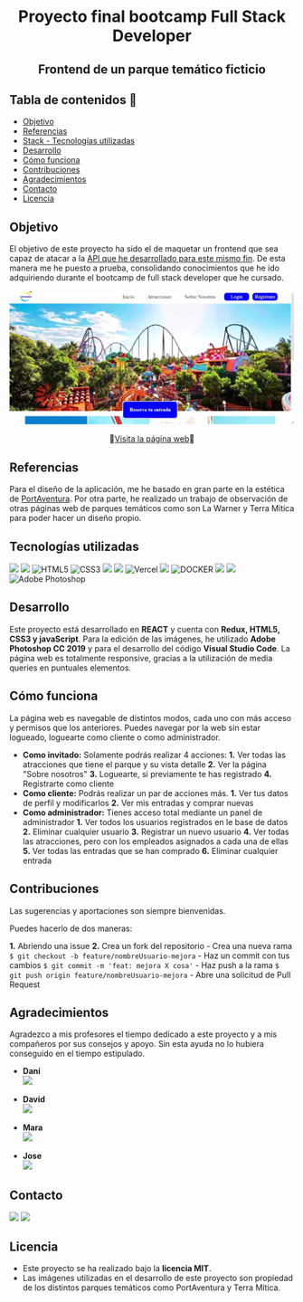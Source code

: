 <h1 align="center">Proyecto final bootcamp Full Stack Developer</h1>
<h2 align="center">Frontend de un parque temático ficticio</h2>

## Tabla de contenidos 📝

- <a href="#objetivo">Objetivo</a>
- <a href="#referencias">Referencias</a>
- <a href="#tecnologías-utilizadas">Stack - Tecnologías utilizadas</a>
- <a href="#desarrollo">Desarrollo</a>
- <a href="#desarrollo">Cómo funciona</a>
- <a href="#contribuciones">Contribuciones</a>
- <a href="#agradecimientos">Agradecimientos</a>
- <a href="#contacto">Contacto</a>
- <a href="#licencia">Licencia</a>



## Objetivo
El objetivo de este proyecto ha sido el de maquetar un frontend que sea capaz de atacar a la <a href="https://github.com/hmateu/backendFinalProjectPhp.git">API que he desarrollado para este mismo fin</a>. De esta manera me he puesto a prueba, consolidando conocimientos que he ido adquiriendo durante el bootcamp de full stack developer que he cursado.

![image](./src/img/homePictureREADME.png)

<div align="center">🚀<a href="https://frontend-final-project-react.vercel.app/">Visita la página web</a>🚀</div>

## Referencias
Para el diseño de la aplicación, me he basado en gran parte en la estética de <a href="https://www.portaventuraworld.com/portaventura">PortAventura</a>. Por otra parte, he realizado un trabajo de observación de otras páginas web de parques temáticos como son La Warner y Terra Mítica para poder hacer un diseño propio.

## Tecnologías utilizadas
<img src="https://camo.githubusercontent.com/268ac512e333b69600eb9773a8f80b7a251f4d6149642a50a551d4798183d621/68747470733a2f2f696d672e736869656c64732e696f2f62616467652f52656163742d3230323332413f7374796c653d666f722d7468652d6261646765266c6f676f3d7265616374266c6f676f436f6c6f723d363144414642" data-canonical-src="https://img.shields.io/badge/React-20232A?style=for-the-badge&amp;logo=react&amp;logoColor=61DAFB" style="max-width: 100%;"> <img src="https://user-images.githubusercontent.com/121863208/227808568-89a147ae-a047-4b1c-8065-9de44bd9bcb2.svg" style="max-width: 100%;"> <img src="https://camo.githubusercontent.com/49fbb99f92674cc6825349b154b65aaf4064aec465d61e8e1f9fb99da3d922a1/68747470733a2f2f696d672e736869656c64732e696f2f62616467652f68746d6c352d2532334533344632362e7376673f7374796c653d666f722d7468652d6261646765266c6f676f3d68746d6c35266c6f676f436f6c6f723d7768697465" alt="HTML5" data-canonical-src="https://img.shields.io/badge/html5-%23E34F26.svg?style=for-the-badge&amp;logo=html5&amp;logoColor=white" style="max-width: 100%;"> <img src="https://camo.githubusercontent.com/e6b67b27998fca3bccf4c0ee479fc8f9de09d91f389cccfbe6cb1e29c10cfbd7/68747470733a2f2f696d672e736869656c64732e696f2f62616467652f637373332d2532333135373242362e7376673f7374796c653d666f722d7468652d6261646765266c6f676f3d63737333266c6f676f436f6c6f723d7768697465" alt="CSS3" style="max-width: 100%;"> <img src="https://camo.githubusercontent.com/ecd0d6fc3da2be7f3a92b0a5bb2d8a5ed5a97fba21dc59ae638caa548d79d88d/68747470733a2f2f696d672e736869656c64732e696f2f62616467652f6a61766173636970742d4546443831443f7374796c653d666f722d7468652d6261646765266c6f676f3d6a617661736372697074266c6f676f436f6c6f723d626c61636b" data-canonical-src="https://img.shields.io/badge/javascipt-EFD81D?style=for-the-badge&amp;logo=javascript&amp;logoColor=black" style="max-width: 100%;">  <img src="https://user-images.githubusercontent.com/121863208/227808650-2ae0204a-1c59-4789-bfa9-3f16b24b737d.svg" style="max-width: 100%;"> <img src="https://camo.githubusercontent.com/ae44c5148c738c467ba6e4a3f87dfb5957f0e39b7915cc6c2d8e722a0afbcf44/687474703a2f2f7468657265616c73756a69746b2d76657263656c2d62616467652e76657263656c2e6170702f3f6170703d7468657265616c73756a69746b2d76657263656c2d6261646765267374796c653d666f722d7468652d6261646765266c6f676f3d66616c7365" alt="Vercel" data-canonical-src="http://therealsujitk-vercel-badge.vercel.app/?app=therealsujitk-vercel-badge&amp;style=for-the-badge&amp;logo=false" style="max-width: 100%;"> <img src="https://camo.githubusercontent.com/a101467fe68ef07bba498b3e4a62a62e861ef0fe93302a1076b01ae7893af544/68747470733a2f2f696d672e736869656c64732e696f2f62616467652f6e6f64652e6a732d3032364530303f7374796c653d666f722d7468652d6261646765266c6f676f3d6e6f64652e6a73266c6f676f436f6c6f723d7768697465" style="max-width: 100%;"> <img src="https://camo.githubusercontent.com/b184cf7adbab9f5464e80c0f5dd32c85393f6248499a57d743e619f4214391c4/68747470733a2f2f696d672e736869656c64732e696f2f62616467652f646f636b65722d3234393645443f7374796c653d666f722d7468652d6261646765266c6f676f3d646f636b6572266c6f676f436f6c6f723d7768697465" alt="DOCKER" data-canonical-src="https://img.shields.io/badge/docker-2496ED?style=for-the-badge&amp;logo=docker&amp;logoColor=white" style="max-width: 100%;">  <img src="https://user-images.githubusercontent.com/121863208/227808612-8d3f0fee-99d9-45d8-8274-6584c9ac0b38.svg" style="max-width: 100%;"> <img src="https://user-images.githubusercontent.com/121863208/227808620-cd6e5d5c-dd63-4a9d-b19d-0983807cae95.svg" style="max-width: 100%;"> <img src="https://camo.githubusercontent.com/eb2102164196eef1136998a27ee1f23ef34781dd332f768b8b1673341dc53826/68747470733a2f2f696d672e736869656c64732e696f2f62616467652f61646f626525323070686f746f73686f702d2532333331413846462e7376673f7374796c653d666f722d7468652d6261646765266c6f676f3d61646f626525323070686f746f73686f70266c6f676f436f6c6f723d7768697465" alt="Adobe Photoshop" data-canonical-src="https://img.shields.io/badge/adobe%20photoshop-%2331A8FF.svg?style=for-the-badge&amp;logo=adobe%20photoshop&amp;logoColor=white" style="max-width: 100%;">

## Desarrollo
Este proyecto está desarrollado en **REACT** y cuenta con **Redux, HTML5, CSS3 y javaScript**. Para la edición de las imágenes, he utilizado **Adobe Photoshop CC 2019** y para el desarrollo del código **Visual Studio Code**.
La página web es totalmente responsive, gracias a la utilización de media queries en puntuales elementos.

## Cómo funciona
La página web es navegable de distintos modos, cada uno con más acceso y permisos que los anteriores. Puedes navegar por la web sin estar logueado, loguearte como cliente o como administrador.

- **Como invitado:** Solamente podrás realizar 4 acciones:
    **1.** Ver todas las atracciones que tiene el parque y su vista detalle
    **2.** Ver la página "Sobre nosotros"
    **3.** Loguearte, si previamente te has registrado
    **4.** Registrarte como cliente
- **Como cliente:** Podrás realizar un par de acciones más.
    **1.** Ver tus datos de perfil y modificarlos
    **2.** Ver mis entradas y comprar nuevas
- **Como administrador:** Tienes acceso total mediante un panel de administrador
    **1.** Ver todos los usuarios registrados en le base de datos
    **2.** Eliminar cualquier usuario
    **3.** Registrar un nuevo usuario
    **4.** Ver todas las atracciones, pero con los empleados asignados a cada una de ellas
    **5.** Ver todas las entradas que se han comprado
    **6.** Eliminar cualquier entrada



## Contribuciones
Las sugerencias y aportaciones son siempre bienvenidas.  

Puedes hacerlo de dos maneras:

**1.** Abriendo una issue
**2.** Crea un fork del repositorio
    - Crea una nueva rama  
        ```
        $ git checkout -b feature/nombreUsuario-mejora
        ```
    - Haz un commit con tus cambios 
        ```
        $ git commit -m 'feat: mejora X cosa'
        ```
    - Haz push a la rama 
        ```
        $ git push origin feature/nombreUsuario-mejora
        ```
    - Abre una solicitud de Pull Request

## Agradecimientos
Agradezco a mis profesores el tiempo dedicado a este proyecto y a mis compañeros por sus consejos y apoyo. Sin esta ayuda no lo hubiera conseguido en el tiempo estipulado.

- **Dani**  
<a href="https://github.com/Datata" target="_blank"><img src="https://img.shields.io/badge/github-24292F?style=for-the-badge&logo=github&logoColor=lime" target="_blank"></a> 

- **David**  
<a href="https://github.com/Dave86dev" target="_blank"><img src="https://img.shields.io/badge/github-24292F?style=for-the-badge&logo=github&logoColor=red" target="_blank"></a>

- **Mara**  
<a href="https://github.com/MaraScampini" target="_blank"><img src="https://img.shields.io/badge/github-24292F?style=for-the-badge&logo=github&logoColor=blue" target="_blank"></a>

- **Jose**  
<a href="https://github.com/JoseMarin" target="_blank"><img src="https://img.shields.io/badge/github-24292F?style=for-the-badge&logo=github&logoColor=yellow" target="_blank"></a>

## Contacto
<a href = "mailto:hmateu.ortola@gmail.com"><img src="https://img.shields.io/badge/Gmail-C6362C?style=for-the-badge&logo=gmail&logoColor=white" target="_blank"></a> <a href="https://www.linkedin.com/in/h%C3%A9ctor-mateu-ortol%C3%A1-278b92160/" target="_blank"><img src="https://img.shields.io/badge/-LinkedIn-%230077B5?style=for-the-badge&logo=linkedin&logoColor=white" target="_blank"></a> 
## Licencia
- Este proyecto se ha realizado bajo la **licencia MIT**.
- Las imágenes utilizadas en el desarrollo de este proyecto son propiedad de los distintos parques temáticos como PortAventura y Terra Mítica.